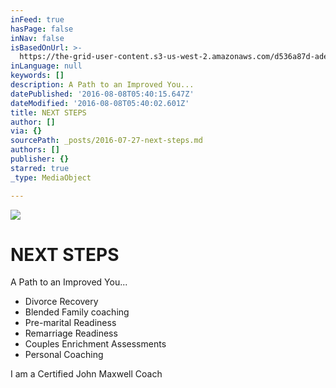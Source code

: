 ```yaml
---
inFeed: true
hasPage: false
inNav: false
isBasedOnUrl: >-
  https://the-grid-user-content.s3-us-west-2.amazonaws.com/d536a87d-ade3-4120-aa35-b3ac00e1a6ae.jpg
inLanguage: null
keywords: []
description: A Path to an Improved You...
datePublished: '2016-08-08T05:40:15.647Z'
dateModified: '2016-08-08T05:40:02.601Z'
title: NEXT STEPS
author: []
via: {}
sourcePath: _posts/2016-07-27-next-steps.md
authors: []
publisher: {}
starred: true
_type: MediaObject

---
```

![](https://the-grid-user-content.s3-us-west-2.amazonaws.com/7eec3a3f-0492-4722-a38a-4633c9971493.jpg)

# NEXT STEPS

A Path to an Improved You...

* Divorce Recovery
* Blended Family coaching
* Pre-marital Readiness
* Remarriage Readiness
* Couples Enrichment Assessments
* Personal Coaching

I am a Certified John Maxwell Coach